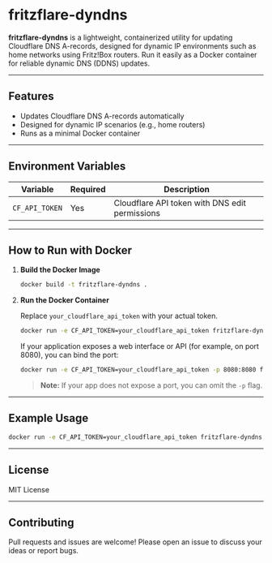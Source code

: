 # fritzflare-dyndns

**fritzflare-dyndns** is a lightweight, containerized utility for updating Cloudflare DNS A-records, designed for dynamic IP environments such as home networks using Fritz!Box routers. Run it easily as a Docker container for reliable dynamic DNS (DDNS) updates.

---

## Features

- Updates Cloudflare DNS A-records automatically
- Designed for dynamic IP scenarios (e.g., home routers)
- Runs as a minimal Docker container

---

## Environment Variables

| Variable         | Required | Description                                      |
|------------------|----------|--------------------------------------------------|
| `CF_API_TOKEN`   | Yes      | Cloudflare API token with DNS edit permissions   |

---

## How to Run with Docker

1. **Build the Docker Image**

   ```bash
   docker build -t fritzflare-dyndns .
   ```

2. **Run the Docker Container**

   Replace `your_cloudflare_api_token` with your actual token.

   ```bash
   docker run -e CF_API_TOKEN=your_cloudflare_api_token fritzflare-dyndns
   ```

   If your application exposes a web interface or API (for example, on port 8080), you can bind the port:

   ```bash
   docker run -e CF_API_TOKEN=your_cloudflare_api_token -p 8080:8080 fritzflare-dyndns
   ```

   > **Note:** If your app does not expose a port, you can omit the `-p` flag.

---

## Example Usage

```bash
docker run -e CF_API_TOKEN=your_cloudflare_api_token fritzflare-dyndns
```

---

## License

MIT License

---

## Contributing

Pull requests and issues are welcome! Please open an issue to discuss your ideas or report bugs.

